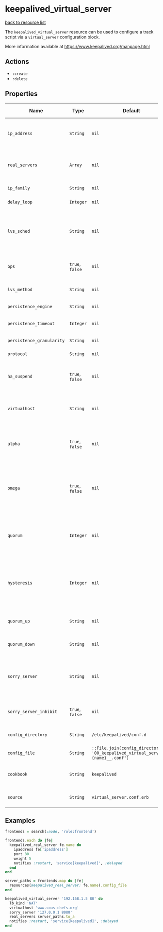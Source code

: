 
# keepalived_virtual_server

[back to resource list](https://github.com/sous-chefs/keepalived#resources)

The `keepalived_virtual_server` resource can be used to configure a track script via a `virtual_server` configuration block.

More information available at <https://www.keepalived.org/manpage.html>

## Actions

- `:create`
- `:delete`

## Properties

| Name        | Type        |  Default | Description | Allowed Values |
------------- | ----------- | -------- | ----------- | -------------- |
| `ip_address` | `String` | `nil` | Name Property, IPaddress + Port of the server, eg: `192.168.1.1 80`| |
| `real_servers` | `Array` | `nil` | Real Servers this is a virtual server for, will use include to load their files | |
| `ip_family` | `String` | `nil` | IP family for a fwmark service | `inet`, `inet6` |
| `delay_loop` | `Integer` | `nil` | delay timer for checker polling | |
| `lvs_sched` | `String` | `nil` | LVS scheduler | `rr`, `wrr`, `lc`, `wlc`, `lblc`, `sh`, `mh`, `dh`, `fo`, `ovf`, `lblcr`, `sed`, `nq` |
| `ops` | `true`, `false` | `nil` | Enable One-Packet-Scheduling for UDP | |
| `lvs_method` | `String` | `nil` | Default LVS forwarding method | `NAT`, `DR` |
| `persistence_engine` | `String` | `nil` | LVS persistence engine name | `sip` |
| `persistence_timeout` | `Integer` | `nil` | LVS persistence timeout in seconds | |
| `persistence_granularity` | `String` | `nil` | LVS granularity mask | |
| `protocol` | `String` | `nil` | L4 protocol | `TCP`, `UDP`, `SCTP` |
| `ha_suspend` | `true`, `false` | `nil` | If VS IP address is not set, suspend healthchecker's activity| |
| `virtualhost` | `String` | `nil` | Default VirtualHost string for HTTP_GET or SSL_GET | |
| `alpha` | `true`, `false` | `nil` | On daemon startup assume that all RSs are down and healthchecks failed| |
| `omega` | `true`, `false` | `nil` | On daemon shutdown consider quorum and RS down notifiers for execution, where appropriate | |
| `quorum` | `Integer` | `nil` | Minimum total weight of all live servers in the pool necessary to operate VS with no quality regression | |
| `hysteresis` | `Integer` | `nil` | Tolerate this much weight units compared to the nominal quorum, when considering quorum gain or loss | |
| `quorum_up` | `String` | `nil` | Script to execute when quorum is gained | |
| `quorum_down` | `String` | `nil` | Script to execute when quorum is lost | |
| `sorry_server` | `String` | `nil` | If a sorry server is configured, all real servers will be brought down when the quorum is not achieved| |
| `sorry_server_inhibit` | `true`, `false` | `nil` | applies inhibit_on_failure behaviour to the sorry_server | |
| `config_directory` | `String` | `/etc/keepalived/conf.d` | directory for the config file to reside in | |
| `config_file` | `String` | `::File.join(config_directory, '00_keepalived_virtual_server__#{name}__.conf')` | full path to the config file | |
| `cookbook` | `String` | `keepalived` | Which cookbook to look in for the template | |
| `source` | `String` | `virtual_server.conf.erb` | Name of the template to render | |

## Examples

```ruby
frontends = search(:node, 'role:frontend')

frontends.each do |fe|
  keepalived_real_server fe.name do
    ipaddress fe['ipaddress']
    port 80
    weight 5
    notifies :restart, 'service[keepalived]', :delayed
  end
end

server_paths = frontends.map do |fe|
  resources(keepalived_real_server: fe.name).config_file
end

keepalived_virtual_server '192.168.1.5 80' do
  lb_kind 'NAT'
  virtualhost 'www.sous-chefs.org'
  sorry_server '127.0.0.1 8080'
  real_servers server_paths.to_a
  notifies :restart, 'service[keepalived]', :delayed
end
```
